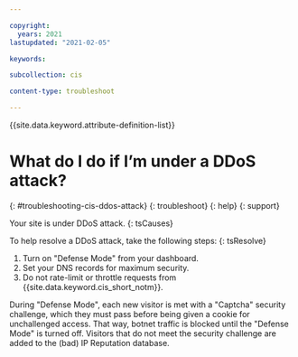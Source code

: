 ```yaml
---

copyright:
  years: 2021
lastupdated: "2021-02-05"

keywords: 

subcollection: cis

content-type: troubleshoot

---
```


{{site.data.keyword.attribute-definition-list}}

# What do I do if I’m under a DDoS attack?
{: #troubleshooting-cis-ddos-attack}
{: troubleshoot}
{: help}
{: support}

Your site is under DDoS attack.
{: tsCauses}

To help resolve a DDoS attack, take the following steps:
{: tsResolve}

1. Turn on "Defense Mode" from your dashboard.
2. Set your DNS records for maximum security.
3. Do not rate-limit or throttle requests from {{site.data.keyword.cis_short_notm}}.

During "Defense Mode", each new visitor is met with a "Captcha" security challenge, which they must pass before being given a cookie for unchallenged access. That way, botnet traffic is blocked until the "Defense Mode" is turned off. Visitors that do not meet the security challenge are added to the (bad) IP Reputation database.

